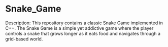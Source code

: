 # Snake_Game
Description:
This repository contains a classic Snake Game implemented in C++. The Snake Game is a simple yet addictive game where the player controls a snake that grows longer as it eats food and navigates through a grid-based world.
 
